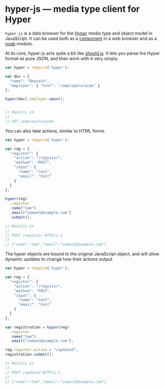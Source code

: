 # hyper-js — media type client for Hyper

`hyper-js` is a data browser for the [Hyper][hyper] media type and object
model in JavaScript. It can be used both as a [component][component] in a
web browser and as a [node][node] module.

[hyper]: https://github.com/timshadel/hyper
[component]: https://github.com/component/component
[node]: http://nodejs.org

At its core, hyper-js acts quite a bit like [should.js][should]. It lets you
parse the Hyper format as pure JSON, and then work with it very simply.

[should]: https://github.com/visionmedia/should.js

```javascript
var hyper = require('hyper');

var doc = {
  "name": "Bhavesh",
  "employer": { "href": "/employers/acme" }
};

hyper(doc).employer.open();


// Results in
//
// GET /employers/acme
```

You can also take actions, similar to HTML forms.

```javascript
var hyper = require('hyper');

var reg = {
  "register": {
    "action": "/register",
    "method": "POST",
    "input": {
      "name": "text",
      "email": "text"
    }
  }
};

hyper(reg)
  .register
  .name("Sam")
  .email("samuel@example.com")
  .submit();

// Results in
//
// POST /register HTTP/1.1
//
// {"name":"Sam","email":"samuel@example.com"}
```

The hyper objects are bound to the original JavaScript object, and
will allow dynamic updates to change how their actions output.

```javascript
var hyper = require('hyper');

var reg = {
  "register": {
    "action": "/register",
    "method": "POST",
    "input": {
      "name": "text",
      "email": "text"
    }
  }
};

var registration = hyper(reg)
  .register
  .name("Sam")
  .email("samuel@example.com");

reg.register.action = "/updated";
registration.submit();

// Results in
//
// POST /updated HTTP/1.1
//
// {"name":"Sam","email":"samuel@example.com"}
```